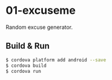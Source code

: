 # 01-excuseme
Random excuse generator.

## Build & Run

```bash
$ cordova platform add android --save
$ cordova build
$ cordova run
```
